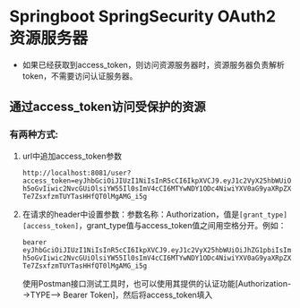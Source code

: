# Springboot SpringSecurity OAuth2 资源服务器
* 如果已经获取到access_token，则访问资源服务器时，资源服务器负责解析token，不需要访问认证服务器。

## 通过access_token访问受保护的资源 

### 有两种方式: 

1. url中追加access_token参数

    ```
    http://localhost:8081/user?access_token=eyJhbGciOiJIUzI1NiIsInR5cCI6IkpXVCJ9.eyJ1c2VyX25hbWUiOiJhZG1pbiIsImp3dC1leHQiOiJKV1Qg5omp5bGV5L-h5oGvIiwic2NvcGUiOlsiYW55Il0sImV4cCI6MTYwNDY1ODc4NiwiYXV0aG9yaXRpZXMiOlsiUk9MRV9hZG1pbiJdLCJqdGkiOiJjYjEzZjhmZC03NWRiLTRmODItOTkxOC00YzFjZGI3MDEwMGMiLCJjbGllbnRfaWQiOiJwb3N0bWFuIn0.W78nue0rPxB-Te7ZsxfzmTUYTasHHfQT0lMgAMG_i5g
    ```

2. 在请求的header中设置参数：参数名称：Authorization，值是`[grant_type] [access_token]`，grant_type值与access_token值之间用空格分开。例如：

    ```
    bearer eyJhbGciOiJIUzI1NiIsInR5cCI6IkpXVCJ9.eyJ1c2VyX25hbWUiOiJhZG1pbiIsImp3dC1leHQiOiJKV1Qg5omp5bGV5L-h5oGvIiwic2NvcGUiOlsiYW55Il0sImV4cCI6MTYwNDY1ODc4NiwiYXV0aG9yaXRpZXMiOlsiUk9MRV9hZG1pbiJdLCJqdGkiOiJjYjEzZjhmZC03NWRiLTRmODItOTkxOC00YzFjZGI3MDEwMGMiLCJjbGllbnRfaWQiOiJwb3N0bWFuIn0.W78nue0rPxB-Te7ZsxfzmTUYTasHHfQT0lMgAMG_i5g
    ```
    使用Postman接口测试工具时，也可以使用其提供的认证功能[Authorization-->TYPE--> Bearer Token]，然后将access_token填入
